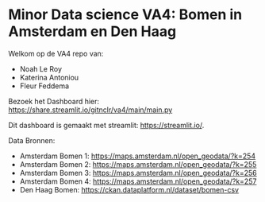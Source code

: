 # Minor Data science VA4: Bomen in Amsterdam en Den Haag
Welkom op de VA4 repo van: <br>
- Noah Le Roy <br>
- Katerina Antoniou <br>
- Fleur Feddema <br>

Bezoek het Dashboard hier: https://share.streamlit.io/gitnclr/va4/main/main.py

Dit dashboard is gemaakt met streamlit: https://streamlit.io/.

Data Bronnen: <br>

- Amsterdam Bomen 1: https://maps.amsterdam.nl/open_geodata/?k=254
- Amsterdam Bomen 2: https://maps.amsterdam.nl/open_geodata/?k=255
- Amsterdam Bomen 3: https://maps.amsterdam.nl/open_geodata/?k=256
- Amsterdam Bomen 4: https://maps.amsterdam.nl/open_geodata/?k=257
- Den Haag Bomen: https://ckan.dataplatform.nl/dataset/bomen-csv
